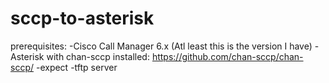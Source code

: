 # sccp-to-asterisk

prerequisites:
-Cisco Call Manager 6.x (Atl least this is the version I have)
-Asterisk with chan-sccp installed: https://github.com/chan-sccp/chan-sccp/
-expect
-tftp server
